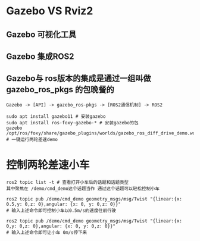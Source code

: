 # Gazebo VS Rviz2
## Gazebo 可视化工具

## Gazebo 集成ROS2

## Gazebo与 ros版本的集成是通过一组叫做gazebo_ros_pkgs 的包晚餐的

```
Gazebo -> [API] -> gazebo_ros-pkgs -> [ROS2通信机制] -> ROS2
```

```
sudo apt install gazebo11 # 安装gazebo
sudo apt install ros-foxy-gazebo-* # 安装gazebo的包
gazebo /opt/ros/foxy/share/gazebo_plugins/worlds/gazebo_ros_diff_drive_demo.world # 一键运行两轮差速demo
```

# 控制两轮差速小车
```
ros2 topic list -t # 查看打开小车后的话题和话题类型
其中聚焦在 /demo/cmd_demo这个话题当作 通过这个话题可以轻松控制小车

ros2 topic pub /demo/cmd_demo geometry_msgs/msg/Twist "{linear:{x: 0.5,y: 0,z: 0},angular: {x: 0, y: 0,z: 0}}"
# 输入上述命令即可控制小车以0.5m/s的速度往前行驶

ros2 topic pub /demo/cmd_demo geometry_msgs/msg/Twist "{linear:{x: 0,y: 0,z: 0},angular: {x: 0, y: 0,z: 0}}"
# 输入上述命令即可让小车 0m/s停下来
```